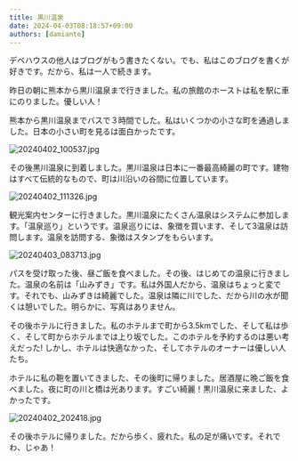 ```yaml
---
title: 黒川温泉
date: 2024-04-03T08:18:57+09:00
authors: [damiante]
---
```

デベハウスの他人はブログがもう書きたくない。でも、私はこのブログを書くが好きです。だから、私は一人で続きます。

昨日の朝に熊本から黒川温泉まで行きました。私の旅館のホーストは私を駅に車にのりました。優しい人！

熊本から黒川温泉までバスで３時間でした。私はいくつかの小さな町を通過しました。日本の小さい町を見るは面白かったです。

![20240402_100537.jpg](https://github.com/devhou-se/www-jp/assets/12438044/a8c1661d-6a29-4aeb-93f4-8e49b037c465)

その後黒川温泉に到着しました。黒川温泉は日本に一番最高綺麗の町です。建物はすべて伝統的なもので、町は川沿いの谷間に位置しています。

![20240402_111326.jpg](https://github.com/devhou-se/www-jp/assets/12438044/a9db69ec-92c2-4df5-b9b7-4f6f6c5b569f)

観光案内センターに行きました。黒川温泉にたくさん温泉はシステムに参加します。「温泉巡り」というです。温泉巡りには、象徴を買います、そして3温泉は訪問します。温泉を訪問する、象徴はスタンプをもらいます。

![20240403_083713.jpg](https://github.com/devhou-se/www-jp/assets/12438044/67e3d2df-8b76-42aa-8158-0bcf850b6487)

パスを受け取った後、昼ご飯を食べました。その後、はじめての温泉に行きました。温泉の名前は「山みずき」です。私は外国人だから、温泉はちょっと変です。それでも、山みずきは綺麗でした。温泉は隣に川でした、だから川の水が聞くは憩いでした。明らかに、写真はありません。

その後ホテルに行きました。私のホテルまで町から3.5kmでした、そして私は歩く、そして町からホテルまでは上り坂でした。このホテルを予約するのは悪い考えだった! しかし、ホテルは快適なかった、そしてホテルのオーナーは優しい人たち。

ホテルに私の鞄を置いてきました、その後町に帰りました。居酒屋に晩ご飯を食べました。夜に町の川と橋は光あります。すごい綺麗！黒川温泉に来ました、よかったです。

![20240402_202418.jpg](https://github.com/devhou-se/www-jp/assets/12438044/0651e751-43e7-4c42-acd6-e5a5f620622a)

その後ホテルに帰りました。だから歩く、疲れた。私の足が痛いです。それでわ、じゃあ！